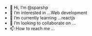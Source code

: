 - 👋 Hi, I’m @sparshp
- 👀 I’m interested in ...Web development
- 🌱 I’m currently learning ...reactjs
- 💞️ I’m looking to collaborate on ...
- 📫 How to reach me ...

<!---
sparshp/sparshp is a ✨ special ✨ repository because its `README.md` (this file) appears on your GitHub profile.
You can click the Preview link to take a look at your changes.
--->
